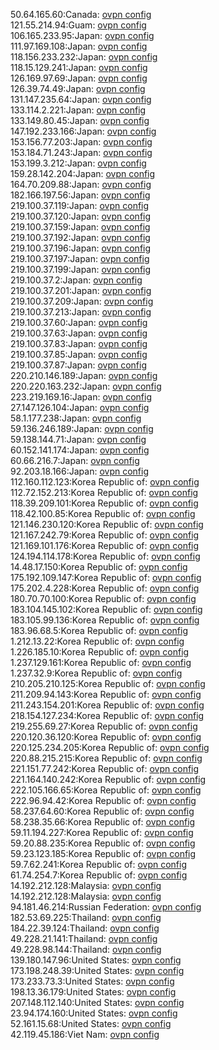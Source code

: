 50.64.165.60:Canada: [ovpn config](vpn/50_64_165_60.ovpn)  
121.55.214.94:Guam: [ovpn config](vpn/121_55_214_94.ovpn)  
106.165.233.95:Japan: [ovpn config](vpn/106_165_233_95.ovpn)  
111.97.169.108:Japan: [ovpn config](vpn/111_97_169_108.ovpn)  
118.156.233.232:Japan: [ovpn config](vpn/118_156_233_232.ovpn)  
118.15.129.241:Japan: [ovpn config](vpn/118_15_129_241.ovpn)  
126.169.97.69:Japan: [ovpn config](vpn/126_169_97_69.ovpn)  
126.39.74.49:Japan: [ovpn config](vpn/126_39_74_49.ovpn)  
131.147.235.64:Japan: [ovpn config](vpn/131_147_235_64.ovpn)  
133.114.2.221:Japan: [ovpn config](vpn/133_114_2_221.ovpn)  
133.149.80.45:Japan: [ovpn config](vpn/133_149_80_45.ovpn)  
147.192.233.166:Japan: [ovpn config](vpn/147_192_233_166.ovpn)  
153.156.77.203:Japan: [ovpn config](vpn/153_156_77_203.ovpn)  
153.184.71.243:Japan: [ovpn config](vpn/153_184_71_243.ovpn)  
153.199.3.212:Japan: [ovpn config](vpn/153_199_3_212.ovpn)  
159.28.142.204:Japan: [ovpn config](vpn/159_28_142_204.ovpn)  
164.70.209.88:Japan: [ovpn config](vpn/164_70_209_88.ovpn)  
182.166.197.56:Japan: [ovpn config](vpn/182_166_197_56.ovpn)  
219.100.37.119:Japan: [ovpn config](vpn/219_100_37_119.ovpn)  
219.100.37.120:Japan: [ovpn config](vpn/219_100_37_120.ovpn)  
219.100.37.159:Japan: [ovpn config](vpn/219_100_37_159.ovpn)  
219.100.37.192:Japan: [ovpn config](vpn/219_100_37_192.ovpn)  
219.100.37.196:Japan: [ovpn config](vpn/219_100_37_196.ovpn)  
219.100.37.197:Japan: [ovpn config](vpn/219_100_37_197.ovpn)  
219.100.37.199:Japan: [ovpn config](vpn/219_100_37_199.ovpn)  
219.100.37.2:Japan: [ovpn config](vpn/219_100_37_2.ovpn)  
219.100.37.201:Japan: [ovpn config](vpn/219_100_37_201.ovpn)  
219.100.37.209:Japan: [ovpn config](vpn/219_100_37_209.ovpn)  
219.100.37.213:Japan: [ovpn config](vpn/219_100_37_213.ovpn)  
219.100.37.60:Japan: [ovpn config](vpn/219_100_37_60.ovpn)  
219.100.37.63:Japan: [ovpn config](vpn/219_100_37_63.ovpn)  
219.100.37.83:Japan: [ovpn config](vpn/219_100_37_83.ovpn)  
219.100.37.85:Japan: [ovpn config](vpn/219_100_37_85.ovpn)  
219.100.37.87:Japan: [ovpn config](vpn/219_100_37_87.ovpn)  
220.210.146.189:Japan: [ovpn config](vpn/220_210_146_189.ovpn)  
220.220.163.232:Japan: [ovpn config](vpn/220_220_163_232.ovpn)  
223.219.169.16:Japan: [ovpn config](vpn/223_219_169_16.ovpn)  
27.147.126.104:Japan: [ovpn config](vpn/27_147_126_104.ovpn)  
58.1.177.238:Japan: [ovpn config](vpn/58_1_177_238.ovpn)  
59.136.246.189:Japan: [ovpn config](vpn/59_136_246_189.ovpn)  
59.138.144.71:Japan: [ovpn config](vpn/59_138_144_71.ovpn)  
60.152.141.174:Japan: [ovpn config](vpn/60_152_141_174.ovpn)  
60.66.216.7:Japan: [ovpn config](vpn/60_66_216_7.ovpn)  
92.203.18.166:Japan: [ovpn config](vpn/92_203_18_166.ovpn)  
112.160.112.123:Korea Republic of: [ovpn config](vpn/112_160_112_123.ovpn)  
112.72.152.213:Korea Republic of: [ovpn config](vpn/112_72_152_213.ovpn)  
118.39.209.101:Korea Republic of: [ovpn config](vpn/118_39_209_101.ovpn)  
118.42.100.85:Korea Republic of: [ovpn config](vpn/118_42_100_85.ovpn)  
121.146.230.120:Korea Republic of: [ovpn config](vpn/121_146_230_120.ovpn)  
121.167.242.79:Korea Republic of: [ovpn config](vpn/121_167_242_79.ovpn)  
121.169.101.176:Korea Republic of: [ovpn config](vpn/121_169_101_176.ovpn)  
124.194.114.178:Korea Republic of: [ovpn config](vpn/124_194_114_178.ovpn)  
14.48.17.150:Korea Republic of: [ovpn config](vpn/14_48_17_150.ovpn)  
175.192.109.147:Korea Republic of: [ovpn config](vpn/175_192_109_147.ovpn)  
175.202.4.228:Korea Republic of: [ovpn config](vpn/175_202_4_228.ovpn)  
180.70.70.100:Korea Republic of: [ovpn config](vpn/180_70_70_100.ovpn)  
183.104.145.102:Korea Republic of: [ovpn config](vpn/183_104_145_102.ovpn)  
183.105.99.136:Korea Republic of: [ovpn config](vpn/183_105_99_136.ovpn)  
183.96.68.5:Korea Republic of: [ovpn config](vpn/183_96_68_5.ovpn)  
1.212.13.22:Korea Republic of: [ovpn config](vpn/1_212_13_22.ovpn)  
1.226.185.10:Korea Republic of: [ovpn config](vpn/1_226_185_10.ovpn)  
1.237.129.161:Korea Republic of: [ovpn config](vpn/1_237_129_161.ovpn)  
1.237.32.9:Korea Republic of: [ovpn config](vpn/1_237_32_9.ovpn)  
210.205.210.125:Korea Republic of: [ovpn config](vpn/210_205_210_125.ovpn)  
211.209.94.143:Korea Republic of: [ovpn config](vpn/211_209_94_143.ovpn)  
211.243.154.201:Korea Republic of: [ovpn config](vpn/211_243_154_201.ovpn)  
218.154.127.234:Korea Republic of: [ovpn config](vpn/218_154_127_234.ovpn)  
219.255.69.27:Korea Republic of: [ovpn config](vpn/219_255_69_27.ovpn)  
220.120.36.120:Korea Republic of: [ovpn config](vpn/220_120_36_120.ovpn)  
220.125.234.205:Korea Republic of: [ovpn config](vpn/220_125_234_205.ovpn)  
220.88.215.215:Korea Republic of: [ovpn config](vpn/220_88_215_215.ovpn)  
221.151.77.242:Korea Republic of: [ovpn config](vpn/221_151_77_242.ovpn)  
221.164.140.242:Korea Republic of: [ovpn config](vpn/221_164_140_242.ovpn)  
222.105.166.65:Korea Republic of: [ovpn config](vpn/222_105_166_65.ovpn)  
222.96.94.42:Korea Republic of: [ovpn config](vpn/222_96_94_42.ovpn)  
58.237.64.60:Korea Republic of: [ovpn config](vpn/58_237_64_60.ovpn)  
58.238.35.66:Korea Republic of: [ovpn config](vpn/58_238_35_66.ovpn)  
59.11.194.227:Korea Republic of: [ovpn config](vpn/59_11_194_227.ovpn)  
59.20.88.235:Korea Republic of: [ovpn config](vpn/59_20_88_235.ovpn)  
59.23.123.185:Korea Republic of: [ovpn config](vpn/59_23_123_185.ovpn)  
59.7.62.241:Korea Republic of: [ovpn config](vpn/59_7_62_241.ovpn)  
61.74.254.7:Korea Republic of: [ovpn config](vpn/61_74_254_7.ovpn)  
14.192.212.128:Malaysia: [ovpn config](vpn/14_192_212_128.ovpn)  
14.192.212.128:Malaysia: [ovpn config](vpn/14_192_212_128.ovpn)  
94.181.46.214:Russian Federation: [ovpn config](vpn/94_181_46_214.ovpn)  
182.53.69.225:Thailand: [ovpn config](vpn/182_53_69_225.ovpn)  
184.22.39.124:Thailand: [ovpn config](vpn/184_22_39_124.ovpn)  
49.228.21.141:Thailand: [ovpn config](vpn/49_228_21_141.ovpn)  
49.228.98.144:Thailand: [ovpn config](vpn/49_228_98_144.ovpn)  
139.180.147.96:United States: [ovpn config](vpn/139_180_147_96.ovpn)  
173.198.248.39:United States: [ovpn config](vpn/173_198_248_39.ovpn)  
173.233.73.3:United States: [ovpn config](vpn/173_233_73_3.ovpn)  
198.13.36.179:United States: [ovpn config](vpn/198_13_36_179.ovpn)  
207.148.112.140:United States: [ovpn config](vpn/207_148_112_140.ovpn)  
23.94.174.160:United States: [ovpn config](vpn/23_94_174_160.ovpn)  
52.161.15.68:United States: [ovpn config](vpn/52_161_15_68.ovpn)  
42.119.45.186:Viet Nam: [ovpn config](vpn/42_119_45_186.ovpn)  
